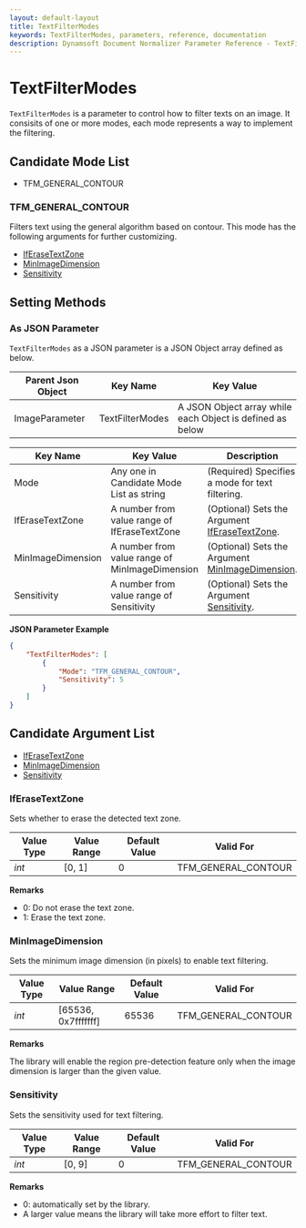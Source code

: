 ```yaml
---
layout: default-layout
title: TextFilterModes
keywords: TextFilterModes, parameters, reference, documentation
description: Dynamsoft Document Normalizer Parameter Reference - TextFilterModes
---
```


# TextFilterModes

`TextFilterModes` is a parameter to control how to filter texts on an image. It consisits of one or more modes, each mode represents a way to implement the filtering.

## Candidate Mode List

- TFM_GENERAL_CONTOUR

### TFM_GENERAL_CONTOUR

Filters text using the general algorithm based on contour. This mode has the following arguments for further customizing.

- [IfEraseTextZone](#iferasetextzone)
- [MinImageDimension](#minimagedimension)
- [Sensitivity](#sensitivity)

## Setting Methods

### As JSON Parameter

`TextFilterModes` as a JSON parameter is a JSON Object array defined as below.

| Parent Json Object | Key Name | Key Value |
| ------------------ | ------------------- | ---------- |
| ImageParameter | TextFilterModes | A JSON Object array while each Object is defined as below |

| Key Name | Key Value | Description |
| -------- | --------- | ----------- |
| Mode | Any one in Candidate Mode List as string | (Required) Specifies a mode for text filtering.  |
| IfEraseTextZone | A number from value range of IfEraseTextZone | (Optional) Sets the Argument [IfEraseTextZone](#iferasetextzone). |
| MinImageDimension | A number from value range of MinImageDimension | (Optional) Sets the Argument [MinImageDimension](#minimagedimension). |
| Sensitivity | A number from value range of Sensitivity | (Optional) Sets the Argument [Sensitivity](#sensitivity). |

**JSON Parameter Example**

```json
{
    "TextFilterModes": [
        {
            "Mode": "TFM_GENERAL_CONTOUR", 
            "Sensitivity": 5
        }
    ]
}
```

## Candidate Argument List

- [IfEraseTextZone](#iferasetextzone)
- [MinImageDimension](#minimagedimension)
- [Sensitivity](#sensitivity)

### IfEraseTextZone

Sets whether to erase the detected text zone.

| Value Type | Value Range | Default Value | Valid For |
| ---------- | ----------- | ------------- | --------- |
| *int* | [0, 1] | 0 | TFM_GENERAL_CONTOUR |

**Remarks**

- 0: Do not erase the text zone.
- 1: Erase the text zone.

### MinImageDimension

Sets the minimum image dimension (in pixels) to enable text filtering.

| Value Type | Value Range | Default Value | Valid For |
| ---------- | ----------- | ------------- | --------- |
| *int* | [65536, 0x7fffffff] | 65536 | TFM_GENERAL_CONTOUR |

**Remarks**

The library will enable the region pre-detection feature only when the image dimension is larger than the given value.  

### Sensitivity

Sets the sensitivity used for text filtering.

| Value Type | Value Range | Default Value | Valid For |
| ---------- | ----------- | ------------- | --------- |
| *int* | [0, 9] | 0 | TFM_GENERAL_CONTOUR |

**Remarks**

- 0: automatically set by the library.
- A larger value means the library will take more effort to filter text.
